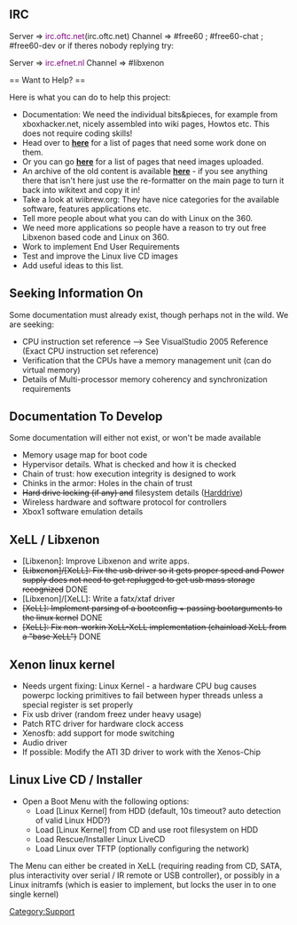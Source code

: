 ## IRC

Server ⇒ <font color="purple">irc.oftc.net</font>(irc.oftc.net)
Channel ⇒ \#free60 ; \#free60-chat ; \#free60-dev
or if theres nobody replying try:

Server ⇒ <font color="purple">irc.efnet.nl</font>
Channel ⇒ \#libxenon

\== Want to Help? ==

Here is what you can do to help this project:

  - Documentation: We need the individual bits\&pieces, for example from
    xboxhacker.net, nicely assembled into wiki pages, Howtos etc. This
    does not require coding skills\!
  - Head over to
    **[here](:Category:Pages_that_need_to_be_cleaned_up "wikilink")**
    for a list of pages that need some work done on them.
  - Or you can go
    **[here](:Category:Pages_with_missing_images "wikilink")** for a
    list of pages that need images uploaded.
  - An archive of the old content is available
    **[here](http://free60.org/old/)** - if you see anything there that
    isn't here just use the re-formatter on the main page to turn it
    back into wikitext and copy it in\!
  - Take a look at wiibrew.org: They have nice categories for the
    available software, features applications etc.
  - Tell more people about what you can do with Linux on the 360.
  - We need more applications so people have a reason to try out free
    Libxenon based code and Linux on 360.
  - Work to implement End User Requirements
  - Test and improve the Linux live CD images
  - Add useful ideas to this list.

## Seeking Information On

Some documentation must already exist, though perhaps not in the wild.
We are seeking:

  - CPU instruction set reference --\> See VisualStudio 2005 Reference
    (Exact CPU instruction set reference)
  - Verification that the CPUs have a memory management unit (can do
    virtual memory)
  - Details of Multi-processor memory coherency and synchronization
    requirements

## Documentation To Develop

Some documentation will either not exist, or won't be made available

  - Memory usage map for boot code
  - Hypervisor details. What is checked and how it is checked
  - Chain of trust: how execution integrity is designed to work
  - Chinks in the armor: Holes in the chain of trust
  - <s>Hard drive locking (if any) and</s> filesystem details
    ([Harddrive](HDD))
  - Wireless hardware and software protocol for controllers
  - Xbox1 software emulation details

## XeLL / Libxenon

  - \[Libxenon\]: Improve Libxenon and write apps.
  - <s>\[Libxenon\]/\[XeLL\]: Fix the usb driver so it gets proper speed
    and Power supply does not need to get replugged to get usb mass
    storage recognized</s> DONE
  - \[Libxenon\]/\[XeLL\]: Write a fatx/xtaf driver
  - <s>\[XeLL\]: Implement parsing of a bootconfig + passing
    bootarguments to the linux kernel</s> DONE
  - <s>\[XeLL\]: Fix non-workin XeLL-XeLL implementation (chainload XeLL
    from a "base XeLL")</s> DONE

## Xenon linux kernel

  - Needs urgent fixing: Linux Kernel - a hardware CPU bug causes
    powerpc locking primitives to fail between hyper threads unless a
    special register is set properly
  - Fix usb driver (random freez under heavy usage)
  - Patch RTC driver for hardware clock access
  - Xenosfb: add support for mode switching
  - Audio driver
  - If possible: Modify the ATI 3D driver to work with the Xenos-Chip

## Linux Live CD / Installer

  - Open a Boot Menu with the following options:
      - Load \[Linux Kernel\] from HDD (default, 10s timeout? auto
        detection of valid Linux HDD?)
      - Load \[Linux Kernel\] from CD and use root filesystem on HDD
      - Load Rescue/Installer Linux LiveCD
      - Load Linux over TFTP (optionally configuring the network)

The Menu can either be created in XeLL (requiring reading from CD, SATA,
plus interactivity over serial / IR remote or USB controller), or
possibly in a Linux initramfs (which is easier to implement, but locks
the user in to one single kernel)

[Category:Support](Category_Support.md "wikilink")
